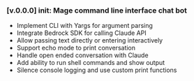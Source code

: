 ### [v.0.0.0] init: Mage command line interface chat bot

- Implement CLI with Yargs for argument parsing
- Integrate Bedrock SDK for calling Claude API
- Allow passing text directly or entering interactively
- Support echo mode to print conversation
- Handle open ended conversation with Claude
- Add ability to run shell commands and show output
- Silence console logging and use custom print functions
